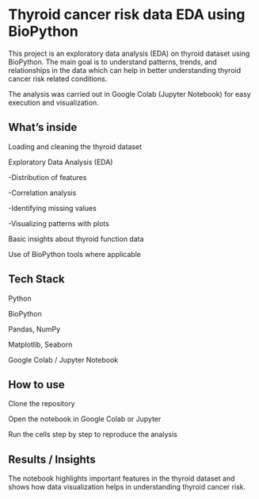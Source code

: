 # Thyroid cancer risk data EDA using BioPython

This project is an exploratory data analysis (EDA) on thyroid dataset using BioPython. The main goal is to understand patterns, trends, and relationships in the data which can help in better understanding thyroid cancer risk related conditions.

The analysis was carried out in Google Colab (Jupyter Notebook) for easy execution and visualization.

## What’s inside

Loading and cleaning the thyroid dataset

Exploratory Data Analysis (EDA)

-Distribution of features

-Correlation analysis

-Identifying missing values

-Visualizing patterns with plots

Basic insights about thyroid function data

Use of BioPython tools where applicable

## Tech Stack

Python

BioPython

Pandas, NumPy

Matplotlib, Seaborn

Google Colab / Jupyter Notebook

## How to use

Clone the repository

Open the notebook in Google Colab or Jupyter

Run the cells step by step to reproduce the analysis

## Results / Insights

The notebook highlights important features in the thyroid dataset and shows how data visualization helps in understanding thyroid cancer risk.
